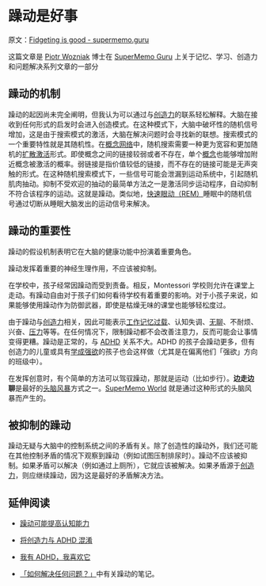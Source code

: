 # 躁动是好事

原文：[Fidgeting is good - supermemo.guru](https://supermemo.guru/wiki/Fidgeting_is_good)

这篇文章是 [Piotr Wozniak](https://supermemo.guru/wiki/Piotr_Wozniak) 博士在 [SuperMemo Guru](https://supermemo.guru/wiki/SuperMemo_Guru) 上关于记忆、学习、创造力和问题解决系列文章的一部分

## 躁动的机制

躁动的起因尚未完全阐明，但我认为可以通过与[创造力](https://supermemo.guru/wiki/Creativity)的联系轻松解释。大脑在接收到任何形式的启发时会进入创造模式。在这种模式下，大脑中破坏性的随机信号增加，这是由于搜索模式的激活，大脑在解决问题时会寻找新的联想。搜索模式的一个重要特性就是其随机性。在[概念网络](https://supermemo.guru/wiki/Concept_network)中，随机搜索需要一种更为宽容和更加随机的[扩散激活](https://supermemo.guru/wiki/Spreading_activation)形式。即使概念之间的链接较弱或者不存在，单个[概念](https://supermemo.guru/wiki/Concept)也能够增加附近概念被激活的概率。弱链接是指价值较低的链接，而不存在的链接可能是无声突触的形式。在这种随机搜索模式下，一些信号可能会泄漏到运动系统中，引起随机肌肉抽动。抑制不受欢迎的抽动的最简单方法之一是激活同步运动程序，自动抑制不符合该程序的运动。这就是躁动。类似地，[快速眼动（REM）](https://supermemo.guru/wiki/REM)睡眠中的随机信号通过切断从睡眠大脑发出的运动信号来解决。

## 躁动的重要性

躁动的假设机制表明它在大脑的健康功能中扮演着重要角色。

躁动发挥着重要的神经生理作用，不应该被抑制。

在学校中，孩子经常因躁动而受到责备。相反，Montessori 学校则允许在课堂上走动。有躁动自由对于孩子们如何看待学校有着重要的影响。对于小孩子来说，如果能够使用躁动作为防御武器，即使是枯燥无味的课堂也能够轻松度过。

由于躁动与[创造力](https://supermemo.guru/wiki/Creativity)相关，因此可能表示[工作记忆过载](https://supermemo.guru/wiki/Cognitive_overload)、认知失调、[无聊](https://supermemo.guru/wiki/Boredom)、不耐烦、兴奋、[压力](https://supermemo.guru/wiki/Stress)等等。在任何情况下，限制躁动都不会改善注意力，反而可能会让事情变得更糟。躁动是正常的，与 [ADHD](https://supermemo.guru/wiki/ADHD) 关系不大。ADHD 的孩子会躁动更多，但有创造力的儿童或具有[学成强欲](https://supermemo.guru/wiki/Rage_to_master)的孩子也会这样做（尤其是在偏离他们「强欲」方向的班级中）。

在发挥创意时，有个简单的方法可以驾驭躁动，那就是运动（比如步行）。**边走边聊**是最好的[头脑风暴](https://supermemo.guru/wiki/Brainstorming)方式之一。[SuperMemo World](https://supermemo.guru/wiki/SuperMemo_World) 就是通过这种形式的头脑风暴而产生的。

## 被抑制的躁动

躁动无疑与大脑中的控制系统之间的矛盾有关。除了创造性的躁动外，我们还可能在其他控制矛盾的情况下观察到躁动（例如试图压制排尿时）。躁动不应该被抑制。如果矛盾可以解决（例如通过上厕所），它就应该被解决。如果矛盾源于[创造力](https://supermemo.guru/wiki/Creativity)，则应继续躁动，因为这是最好的矛盾解决方法。

## 延伸阅读

- [躁动可能提高认知能力](https://supermemo.guru/wiki/Fidgeting_may_improve_cognitive_performance)

- [将创造力与 ADHD 混淆](https://supermemo.guru/wiki/Confusing_creativity_with_ADHD)

- [我有 ADHD，我喜欢它](https://supermemo.guru/wiki/I_have_ADHD_and_I_love_it)

- [「如何解决任何问题？」](https://supermemo.guru/wiki/How_to_solve_any_problem%3F)中有关躁动的笔记。